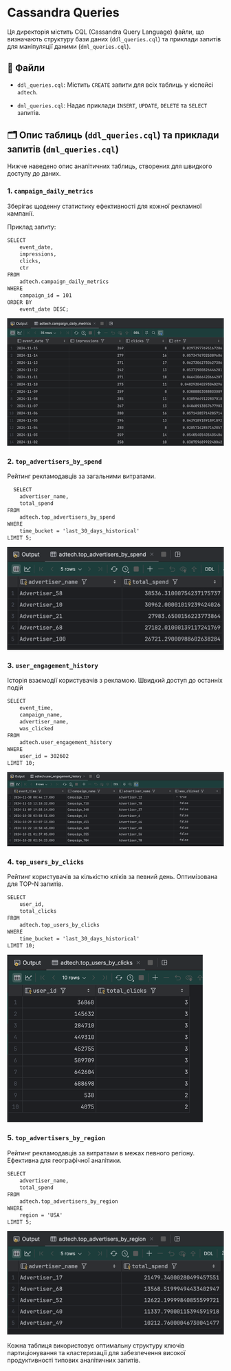 # Cassandra Queries

Ця директорія містить CQL (Cassandra Query Language) файли, що визначають структуру бази даних (`ddl_queries.cql`) та
приклади запитів для маніпуляції даними (`dml_queries.cql`).

## 📂 Файли

- `ddl_queries.cql`: Містить `CREATE` запити для всіх таблиць у кіспейсі `adtech`.

- `dml_queries.cql`: Надає приклади `INSERT`, `UPDATE`, `DELETE` та `SELECT` запитів.

## 🗂️ Опис таблиць (`ddl_queries.cql`) та приклади запитів (`dml_queries.cql`)

Нижче наведено опис аналітичних таблиць, створених для швидкого доступу до даних.

### 1. `campaign_daily_metrics`

Зберігає щоденну статистику ефективності для кожної рекламної кампанії.

Приклад запиту:

```cql
SELECT
    event_date,
    impressions,
    clicks,
    ctr
FROM
    adtech.campaign_daily_metrics
WHERE
    campaign_id = 101
ORDER BY
    event_date DESC;
```

![campaign_daily_metrics.png](../../../docs/campaign_daily_metrics.png)

### 2. `top_advertisers_by_spend`

Рейтинг рекламодавців за загальними витратами.

```cql
  SELECT
    advertiser_name,
    total_spend
FROM
    adtech.top_advertisers_by_spend
WHERE
    time_bucket = 'last_30_days_historical'
LIMIT 5;
```

![top_advertisers_by_spend.png](../../../docs/top_advertisers_by_spend.png)

### 3. `user_engagement_history`

Історія взаємодії користувачів з рекламою. Швидкий доступ до останніх подій

```cql
SELECT
    event_time,
    campaign_name,
    advertiser_name,
    was_clicked
FROM
    adtech.user_engagement_history
WHERE
    user_id = 302602
LIMIT 10;
```

![user_engagement_history.png](../../../docs/user_engagement_history.png)

### 4. `top_users_by_clicks`

Рейтинг користувачів за кількістю кліків за певний день. Оптимізована для TOP-N запитів.

```cql
SELECT
    user_id,
    total_clicks
FROM
    adtech.top_users_by_clicks
WHERE
    time_bucket = 'last_30_days_historical'
LIMIT 10;
```

![top_users_by_clicks.png](../../../docs/top_users_by_clicks.png)

### 5. `top_advertisers_by_region`

Рейтинг рекламодавців за витратами в межах певного регіону. Ефективна для географічної аналітики.

```cql
SELECT
    advertiser_name,
    total_spend
FROM
    adtech.top_advertisers_by_region
WHERE
    region = 'USA'
LIMIT 5;
```

![top_advertisers_by_region.png](../../../docs/top_advertisers_by_region.png)

Кожна таблиця використовує оптимальну структуру ключів партиціонування та кластеризації для забезпечення високої
продуктивності типових аналітичних запитів.